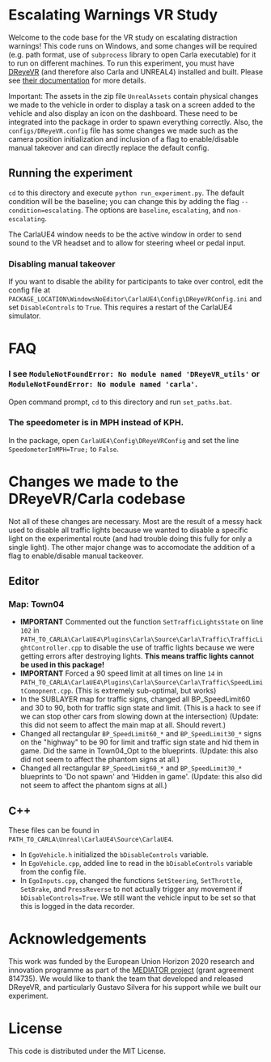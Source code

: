 # Escalating Warnings VR Study

Welcome to the code base for the VR study on escalating distraction warnings! This code runs on Windows, and some changes will be required (e.g. path format, use of `subprocess` library to open Carla executable) for it to run on different machines. To run this experiment, you must have [DReyeVR](https://github.com/HARPLab/DReyeVR) (and therefore also Carla and UNREAL4) installed and built. Please see [their documentation](https://github.com/HARPLab/DReyeVR/blob/main/Docs/Install.md) for more details. 

Important:
The assets in the zip file `UnrealAssets` contain physical changes we made to the vehicle in order to display a task on a screen added to the vehicle and also display an icon on the dashboard. These need to be integrated into the package in order to spawn everything correctly. Also, the `configs/DReyeVR.config` file has some changes we made such as the camera position initialization and inclusion of a flag to enable/disable manual takeover and can directly replace the default config.

## Running the experiment

`cd` to this directory and execute `python run_experiment.py`. The default condition will be the baseline; you can change this by adding the flag `--condition=escalating`. The options are `baseline`, `escalating`, and `non-escalating`.

The CarlaUE4 window needs to be the active window in order to send sound to the VR headset and to allow for steering wheel or pedal input.

### Disabling manual takeover

If you want to disable the ability for participants to take over control, edit the config file at `PACKAGE_LOCATION\WindowsNoEditor\CarlaUE4\Config\DReyeVRConfig.ini` and set `DisableControls` to `True`. This requires a restart of the CarlaUE4 simulator.

# FAQ

### I see `ModuleNotFoundError: No module named 'DReyeVR_utils'` or `ModuleNotFoundError: No module named 'carla'`.

Open command prompt, `cd` to this directory and run `set_paths.bat`.

### The speedometer is in MPH instead of KPH.

In the package, open `CarlaUE4\Config\DReyeVRConfig` and set the line `SpeedometerInMPH=True;` to `False`.

# Changes we made to the DReyeVR/Carla codebase

Not all of these changes are necessary. Most are the result of a messy hack used to disable all traffic lights because we wanted to disable a specific light on the experimental route (and had trouble doing this fully for only a single light). The other major change was to accomodate the addition of a flag to enable/disable manual tackeover.

## Editor

### Map: Town04
- **IMPORTANT** Commented out the function `SetTrafficLightsState` on line `102` in `PATH_TO_CARLA\CarlaUE4\Plugins\Carla\Source\Carla\Traffic\TrafficLightController.cpp` to disable the use of traffic lights because we were getting errors after destroying lights. **This means traffic lights cannot be used in this package!**
-  **IMPORTANT** Forced a 90 speed limit at all times on line `14` in `PATH_TO_CARLA\CarlaUE4\Plugins\Carla\Source\Carla\Traffic\SpeedLimitComopnent.cpp`. (This is extremely sub-optimal, but works)
- In the SUBLAYER map for traffic signs, changed all BP_SpeedLimit60 and 30 to 90, both for traffic sign state and limit. (This is a hack to see if we can stop other cars from slowing down at the intersection) (Update: this did not seem to affect the main map at all. Should revert.)
- Changed all rectangular `BP_SpeedLimit60_*` and `BP_SpeedLimit30_*` signs on the "highway" to be 90 for limit and traffic sign state and hid them in game. Did the same in Town04_Opt to the blueprints. (Update: this also did not seem to affect the phantom signs at all.)
- Changed all rectangular `BP_SpeedLimit60_*` and `BP_SpeedLimit30_*` blueprints to 'Do not spawn' and 'Hidden in game'. (Update: this also did not seem to affect the phantom signs at all.)

## C++
These files can be found in `PATH_TO_CARLA\Unreal\CarlaUE4\Source\CarlaUE4`.
- In `EgoVehicle.h` initialized the `bDisableControls` variable. 
- In `EgoVehicle.cpp`, added line to read in the `bDisableControls` variable from the config file. 
- In `EgoInputs.cpp`, changed the functions `SetSteering`, `SetThrottle`, `SetBrake`, and `PressReverse` to not actually trigger any movement if `bDisableControls=True`. We still want the vehicle input to be set so that this is logged in the data recorder.

# Acknowledgements

This work was funded by the European Union Horizon 2020 research and innovation programme as part of the [MEDIATOR project](https://mediatorproject.eu/) (grant agreement 814735). We would like to thank the team that developed and released DReyeVR, and particularly Gustavo Silvera for his support while we built our experiment.

# License

This code is distributed under the MIT License.
